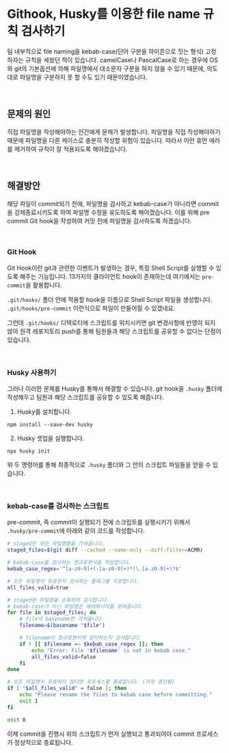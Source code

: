# Githook, Husky를 이용한 file name 규칙 검사하기

팀 내부적으로 file naming을 kebab-case(단어 구분을 하이픈으로 짓는 형식) 고정 하자는 규칙을 세웠던 적이 있습니다.
camelCase나 PascalCase로 하는 경우에 OS와 git의 기본옵션에 의해 파일명에서 대소문자 구분을 하지 않을 수 있기 때문에, 의도대로 파일명을 구분하지 못 할 수도 있기 때문이였습니다.

<br/>

## 문제의 원인
직접 파일명을 작성해야하는 인간에게 문제가 발생합니다. 파일명을 직접 작성해야하기 때문에 파일명을 다른 케이스로 충분히 작성할 위험이 있습니다. 따라서 이런 휴먼 에러를 제거하여 규칙이 잘 적용되도록 해야겠습니다.

<br/>

## 해결방안
해당 파일이 commit되기 전에, 파일명을 검사하고 kebab-case가 아니라면 commit을 강제종료시키도록 하여 파일명 수정을 유도하도록 해야겠습니다. 이를 위해 pre commit Git hook을 작성하여 커밋 전에 파일명을 검사하도록 하겠습니다.

<br/>

### Git Hook
Git Hook이란 git과 관련한 이벤트가 발생하는 경우, 특정 Shell Script를 실행할 수 있도록 해주는 기능입니다. 13가지의 클라이언트 hook이 존재하는데 여기에서는 `pre-commit`을 활용합니다.

`.git/hooks/` 폴더 안에 적용할 hook을 이름으로 Shell Script 파일을 생성합니다. `.git/hooks/pre-commit` 이런식으로 파일이 만들어질 수 있겠네요.

그런데 `.git/hooks/` 디텍로티에 스크립트를 위치시키면 git 변경사항에 반영이 되지 않아 원격 레포지토리 push를 통해 팀원들과 해당 스크립트를 공유할 수 없다는 단점이 있습니다.

<br/>

### Husky 사용하기
그러나 이러한 문제를 Husky를 통해서 해결할 수 있습니다. git hook을 `.husky` 폴더에 작성해두고 팀원과 해당 스크립트를 공유할 수 있도록 해줍니다.

1. Husky를 설치합니다.
```
npm install --save-dev husky
```

2. Husky 셋업을 실행합니다.
```
npx husky init
```

위 두 명령어를 통해 최종적으로 `.husky` 폴더와 그 안의 스크립트 파일들을 얻을 수 있습니다.

<br/>

### kebab-case를 검사하는 스크립트
pre-commit, 즉 commit이 실행되기 전에 스크립트를 실행시키기 위해서 `.husky/pre-commit`에 아래와 같이 코드를 작성합니다.

```bash
# staged인 모든 파일명들을 가져옵니다.
staged_files=$(git diff --cached --name-only --diff-filter=ACMR)

# kebab-case를 검사하는 정규표현식을 작성합니다.
kebab_case_regex='^[a-z0-9]+(-[a-z0-9]+)*(\.[a-z0-9]+)?$'

# 모든 파일명이 유효한지 검사하는 플래그를 지정합니다.
all_files_valid=true

# staged된 파일명을 순회하며 검사합니다.
# kebab-case가 아닌 파일명은 에러메시지를 보여줍니다.
for file in $staged_files; do
    # file의 basename만 가져옵니다.
    filename=$(basename "$file")

    # filename이 정규표현식에 일치하는지 검사합니다.
    if ! [[ $filename =~ $kebab_case_regex ]]; then
        echo "Error: File '$filename' is not in kebab case."
        all_files_valid=false
    fi
done

# 모든 파일명이 유효하지 않다면 프로세스를 종료합니다. (커밋 중단됨)
if [ "$all_files_valid" = false ]; then
    echo "Please rename the files to kebab case before committing."
    exit 1
fi

exit 0
```

이제 commit을 진행시 위의 스크립트가 먼저 실행되고 통과되어야 commit 프로세스가 정상적으로 종료됩니다.

